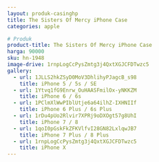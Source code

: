 ```yaml
---
layout: produk-casinghp
title: The Sisters Of Mercy iPhone Case
categories: apple

# Produk
product-title: The Sisters Of Mercy iPhone Case
harga: 90000
sku: hn-1948
image-drive: 1rnpLogCcPysZmtg3j4QxtXGJCFDTwzc5
gallery:
  - url: 1JLLS2hkZSyD0MoV3DhlihyPJagcB_s98
    title: iPhone 5 / 5s / SE
  - url: 1Ytvq1fG9Enrw_OuHAASFmilOx-yNKKZM
    title: iPhone 6 / 6s
  - url: 1PClmXlWwPIblUtje6a64ilhZ-IXHNIIf
    title: iPhone 6 Plus / 6s Plus
  - url: 1rDu4pUo2Rlvir7XPRj9oDXOgt57g8UhI
    title: iPhone 7 / 8
  - url: 1qoI0pGskFkZFKVlfvI28GN82LxlqwJB7
    title: iPhone 7 Plus / 8 Plus
  - url: 1rnpLogCcPysZmtg3j4QxtXGJCFDTwzc5
    title: iPhone X
---
```

